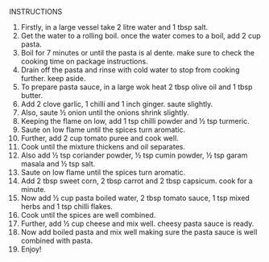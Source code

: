 INSTRUCTIONS

1. Firstly, in a large vessel take 2 litre water and 1 tbsp salt.
2. Get the water to a rolling boil. once the water comes to a boil, add 2 cup pasta.
3. Boil for 7 minutes or until the pasta is al dente. make sure to check the cooking time on package instructions.
4. Drain off the pasta and rinse with cold water to stop from cooking further. keep aside.
5. To prepare pasta sauce, in a large wok heat 2 tbsp olive oil and 1 tbsp butter.
6. Add 2 clove garlic, 1 chilli and 1 inch ginger. saute slightly.
7. Also, saute ½ onion until the onions shrink slightly.
8. Keeping the flame on low, add 1 tsp chilli powder and ½ tsp turmeric.
9. Saute on low flame until the spices turn aromatic.
10. Further, add 2 cup tomato puree and cook well.
11. Cook until the mixture thickens and oil separates.
12. Also add ½ tsp coriander powder, ½ tsp cumin powder, ½ tsp garam masala and ½ tsp salt.
13. Saute on low flame until the spices turn aromatic.
14. Add 2 tbsp sweet corn, 2 tbsp carrot and 2 tbsp capsicum. cook for a minute.
15. Now add ½ cup pasta boiled water, 2 tbsp tomato sauce, 1 tsp mixed herbs and 1 tsp chilli flakes.
16. Cook until the spices are well combined.
17. Further, add ½ cup cheese and mix well. cheesy pasta sauce is ready.
18. Now add boiled pasta and mix well making sure the pasta sauce is well combined with pasta.
19. Enjoy!